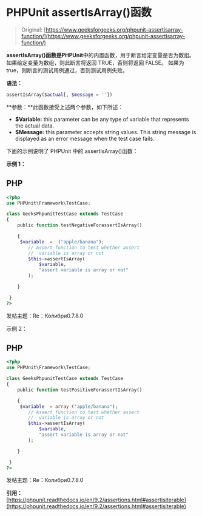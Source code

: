 # PHPUnit assertIsArray()函数

> Original: [https://www.geeksforgeeks.org/phpunit-assertisarray-function/](https://www.geeksforgeeks.org/phpunit-assertisarray-function/)

**assertIsArray()**函数是**PHPUnit**中的内置函数，用于断言给定变量是否为数组。 如果给定变量为数组，则此断言将返回 TRUE，否则将返回 FALSE。 如果为 true，则断言的测试用例通过，否则测试用例失败。

**语法：**

```php
assertIsArray($actual[, $message = ''])

```

**参数：**此函数接受上述两个参数，如下所述：

*   **$Variable:** this parameter can be any type of variable that represents the actual data.
*   **$Message:** this parameter accepts string values. This string message is displayed as an error message when the test case fails.

下面的示例说明了 PHPUnit 中的 assertIsArray()函数：

**示例 1：**

## PHP

```php
<?php 
use PHPUnit\Framework\TestCase; 

class GeeksPhpunitTestCase extends TestCase 
{ 
    public function testNegativeForassertIsArray()

    {  
     $variable  =  ("apple/banana");
        // Assert function to test whether assert
        //  variable is array or not
        $this->assertIsArray(
            $variable,
            "assert variable is array or not"
        );

    }

 } 
?> 
```

发帖主题：Re：Колибри0.7.8.0

示例 2：

## PHP

```php
<?php 
use PHPUnit\Framework\TestCase; 

class GeeksPhpunitTestCase extends TestCase 
{ 
    public function testPositiveForassertIsArray()

    {  
     $variable  = array ("apple/banana");
        // Assert function to test whether assert
        //  variable is array or not
        $this->assertIsArray(
            $variable,
            "assert variable is array or not"
        );

    }

 } 
?> 
```

发帖主题：Re：Колибри0.7.8.0

**引用：**[https://phpunit.readthedocs.io/en/9.2/assertions.html#assertisiterable](https://phpunit.readthedocs.io/en/9.2/assertions.html#assertisiterable)